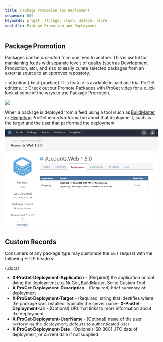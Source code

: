 ```yaml
---
title: Package Promotion and Deployment
sequence: 600
keywords: proget, storage, cloud, amazon, azure
subtitle: Package Promotion and Deployment
---
```


## Package Promotion ##

Packages can be *promoted* from one feed to another. This is useful for maintaining feeds with separate levels of quality (such as Development, Production, etc), and also to easily curate selected packages from an external source to an approved repository.

:::attention {.best-practice}
This feature is available in paid and trial ProGet editions.
:::
Check out our [Promote Packages with ProGet](https://www.youtube.com/watch?v=0uVDUt0wMjM) video for a quick look at some of the ways to use Package Promotion.

![](/resources/documentation/proget/package-promotion.png)

When a package is deployed from a feed using a tool (such as [BuildMaster](buildmaster) or [Hedgehog](hedgehog) ProGet records information about that deployment, such as the target and the user that performed the deployment.

![](/resources/documentation/proget/deployment-record.png)

## Custom Records ##

Consumers of any package type may customize the GET request with the following HTTP headers:

{.docs}

- **X-ProGet-Deployment-Application** - (Required) the application or tool doing the deployment e.g. NuGet, BuildMaster, Some Custom Tool
- **X-ProGet-Deployment-Description** - (Required) brief summary of deployment
- **X-ProGet-Deployment-Target** - (Required) string that identifies where the package was installed, typically the server name- **X-ProGet-Deployment-Url** - (Optional) URL that links to more information about the deployment
- **X-ProGet-Deployment-UserName** - (Optional) name of the user performing the deployment, defaults to authenticated user
- **X-ProGet-Deployment-Date** -(Optional) ISO 8601 UTC date of deployment, or current date if not supplied
